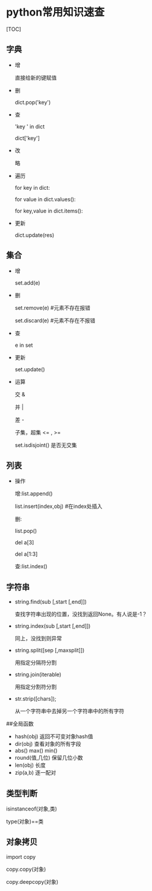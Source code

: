 # python常用知识速查

[TOC]

## 字典

- 增

  直接给新的键赋值

- 删

  dict.pop('key')

- 查

  'key ' in dict

  dict['key']

- 改

  略

- 遍历

  for key in dict:

  for value in dict.values():

  for key,value in dict.items():

- 更新

  dict.update(res)

## 集合

- 增

  set.add(e)

- 删

  set.remove(e) #元素不存在报错

  set.discard(e) #元素不存在不报错

- 查

  e in set

- 更新

  set.update()

- 运算

  交 &

  并 |

  差 -

  子集，超集 <= , >=

  set.isdisjoint() 是否无交集

## 列表

- 操作

  增:list.append()

  list.insert(index,obj) #在index处插入

  删:

  list.pop()

  del a[3]

  del a[1:3] 

  查:list.index()

## 字符串

- string.find(sub [,start [,end]]) 

  查找字符串出现的位置，没找到返回None。有人说是-1？

- string.index(sub [,start [,end]]) 

  同上，没找到则异常

- string.split([sep [,maxsplit]]) 

  用指定分隔符分割

- string.join(iterable) 

  用指定分割符分割

- str.strip([chars]);

  从一个字符串中去掉另一个字符串中的所有字符

##全局函数

- hash(obj) 返回不可变对象hash值
- dir(obj) 查看对象的所有字段
- abs() max() min()
- round(值,几位) 保留几位小数
- len(obj) 长度
- zip(a,b) 逐一配对

## 类型判断

isinstanceof(对象,类)

type(对象)==类

## 对象拷贝

import copy

copy.copy(对象)

copy.deepcopy(对象)